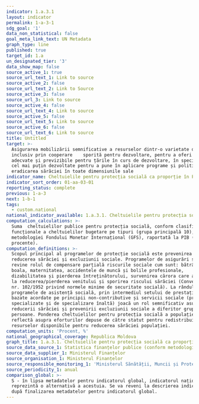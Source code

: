 ```yaml
---
indicator: 1.a.3.1
layout: indicator
permalink: 1-a-3-1
sdg_goal: '1'
data_non_statistical: false
goal_meta_link_text: UN Metadata
graph_type: line
published: true
target_id: 1.a
un_designated_tier: '3'
data_show_map: false
source_active_1: true
source_url_text_1: Link to source
source_active_2: false
source_url_text_2: Link to Source
source_active_3: false
source_url_3: Link to source
source_active_4: false
source_url_text_4: Link to source
source_active_5: false
source_url_text_5: Link to source
source_active_6: false
source_url_text_6: Link to source
title: Untitled
target: >-
  Asigurarea mobilizării semnificative a resurselor dintr-o varietate de surse,
  inclusiv prin cooperare    sporită pentru dezvoltare, pentru a oferi mijloace
  adecvate și previzibile pentru țările în curs de dezvoltare, în special țările
  cel mai puțin dezvoltate pentru a pune în aplicare programe și politici pentru
  eradicarea sărăciei în toate dimensiunile sale
indicator_name: Cheltuielile pentru protecția socială ca proporție în PIB
indicator_sort_order: 01-aa-03-01
reporting_status: complete
previous: 1-a-3
next: 1-b-1
tags:
  - custom.national
national_indicator_available: 1.a.3.1. Cheltuielile pentru protecția socială ca proporție în PIB
computation_calculations: >-
  Suma  cheltuielilor publice pentru protecția socială, conform clasificării
  funcționale a cheltuielilor bugetare pe tipuri (grupa principală 10), conform
  metodologiei Fondului Monetar Internațional (GFS), raportată la PIB (în
  procente).
computation_definitions: >-
  Scopul principal al programelor de protecție socială este prevenirea și
  reducerea sărăciei și excluziunii sociale. Programelor de asigurări sociale le
  revine rolul de compensare parțială riscurile sociale cum sunt: bătrânețea,
  boala, maternitatea, accidentele de muncă și bolile profesionale,
  dizabilitatea și pierderea întreținătorului, survenirea cărora care au condus
  la reducerea/pierderea venitului și sporirea riscului sărăciei (Convenția OIM
  nr. 102/1952 privind normele minime de securitate socială). La rândul său
  programele de asistență socială, prin intermediul setului de prestații sociale
  bazate acordate pe principii non-contributive și servicii sociale (primare,
  specializate și de specializare înaltă) joacă un rol semnificativ asupra 
  reducerii sărăciei și prevenirii excluziunii sociale a diferitor grupuri de
  persoane. Ponderea cheltuielilor pentru protecția socială a populație în PIB
  reflectă asupra eforturilor depuse de către statut pentru redistribuirea
  resurselor disponibile pentru reducerea sărăciei populației.
computation_units: 'Procent, %'
national_geographical_coverage: Republica Moldova
graph_title: 1.a.3.1. Cheltuielile pentru protecția socială ca proporție în PIB
source_data_source_1: Statistica finanțelor publice (conform metodologiei FMI)
source_data_supplier_1: Ministerul Finanțelor
source_organisation_1: Ministerul Finanțelor
source_responsible_monitoring_1: 'Ministerul Sănătății, Muncii și Protecției Sociale'
source_periodicity_1: anual
comparison_global: >-
  S - în lipsa metadatelor pentru indicatorul global, indicatorul național
  reprezintă o alternativă a acestuia. Se va reveni la descrierea indicatorului
  după finalizarea metadatelor pentru indicatorul global.
---
```


